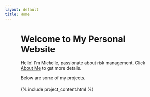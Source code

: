 ```yaml
---
layout: default
title: Home
---
```


<div style="margin: 20px auto; width: 80%; max-width: 800px; text-align: left;">
  <h1>Welcome to My Personal Website</h1>
  <p>Hello! I'm Michelle, passionate about risk management. Click <a href="https://michelleziqi.github.io/about%20me/">About Me</a> to get more details.</p>
  <p>Below are some of my projects.</p>

  <div style="margin: 20px 0;">
    {% include project_content.html %}
  </div>
</div>
